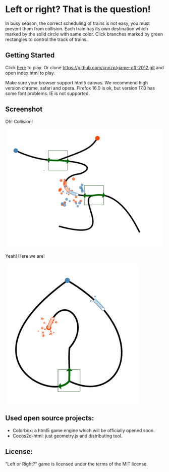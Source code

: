 Left or right? That is the question!
============

In busy season, the correct scheduling of trains is not easy, you must prevent them from collision.
Each train has its own destination which marked by the solid circle with same color.
Click branches marked by green rectangles to control the track of trains.

Getting Started
------------
Click [here](http://cnnzp.github.com/left-or-right) to play.
Or clone https://github.com/cnnzp/game-off-2012.git and open index.html to play.

Make sure your browser support html5 canvas. 
We recommend high version chrome, safari and opera. Firefox 16.0 is ok, but version 17.0 has some font problems.
IE is not supported.

Screenshot
------------
Oh! Collision! 

![Oh!Collision](http://github.com/cnnzp/game-off-2012/raw/master/screenshot/1.png)

Yeah! Here we are! 

![Yeah!Here we are!](http://github.com/cnnzp/game-off-2012/raw/master/screenshot/2.png)

Used open source projects:
------------
 * Colorbox: a html5 game engine which will be officially opened soon.
 * Cocos2d-html: just geometry.js and distributing tool.

License:
------------
"Left or Right?" game is licensed under the terms of the MIT license.